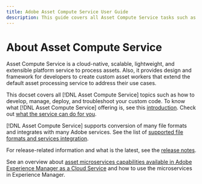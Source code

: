 ```yaml
---
title: Adobe Asset Compute Service User Guide
description: This guide covers all Asset Compute Service tasks such as introduction, how to develops, manage, deploy, and troubleshoot your custom code.
---
```


# About Asset Compute Service

Asset Compute Service is a cloud-native, scalable, lightweight, and extensible platform service to process assets. Also, it provides design and framework for developers to create custom asset workers that extend the default asset processing service to address their use cases.

This docset covers all [!DNL Asset Compute Service] topics such as how to develop, manage, deploy, and troubleshoot your custom code. To know what [!DNL Asset Compute Service] offering is, see this [introduction](introduction.md). Check out [what the service can do for you](introduction.md#possible-use-cases-benefits).

[!DNL Asset Compute Service] supports conversion of many file formats and integrates with many Adobe services. See the list of [supported file formats and services integration](https://docs.adobe.com/content/help/en/experience-manager-cloud-service/assets/file-format-support.html).

For release-related information and what is the latest, see the [release notes](/help/release-notes.md).

See an overview about [asset microservices capabilities available in Adobe Experience Manager as a Cloud Service](https://docs.adobe.com/content/help/en/experience-manager-cloud-service/assets/asset-microservices-overview.html) and how to use the microservices in Experience Manager.
